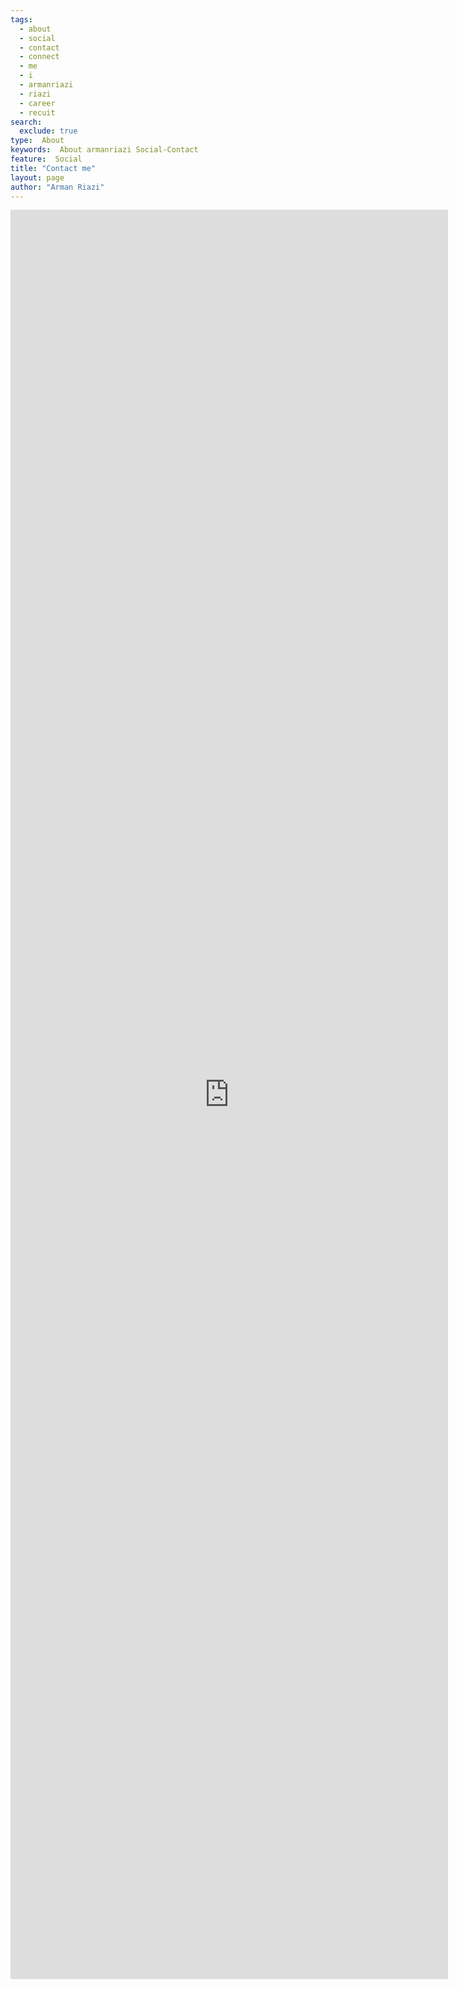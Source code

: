 ```yaml
---
tags:
  - about
  - social
  - contact
  - connect
  - me
  - i
  - armanriazi
  - riazi  
  - career
  - recuit
search:
  exclude: true
type:  About
keywords:  About armanriazi Social-Contact 
feature:  Social
title: "Contact me"
layout: page
author: "Arman Riazi"
---
```



<iframe src="https://docs.google.com/forms/d/e/1FAIpQLScozyaDFFV-i1wBY41BD1-Jepva4H-KCrtPwWzFRnK1c1VY2Q/viewform?embedded=true"  width="700" height="2831" frameborder="0" marginheight="0" marginwidth="0">Loading…</iframe>